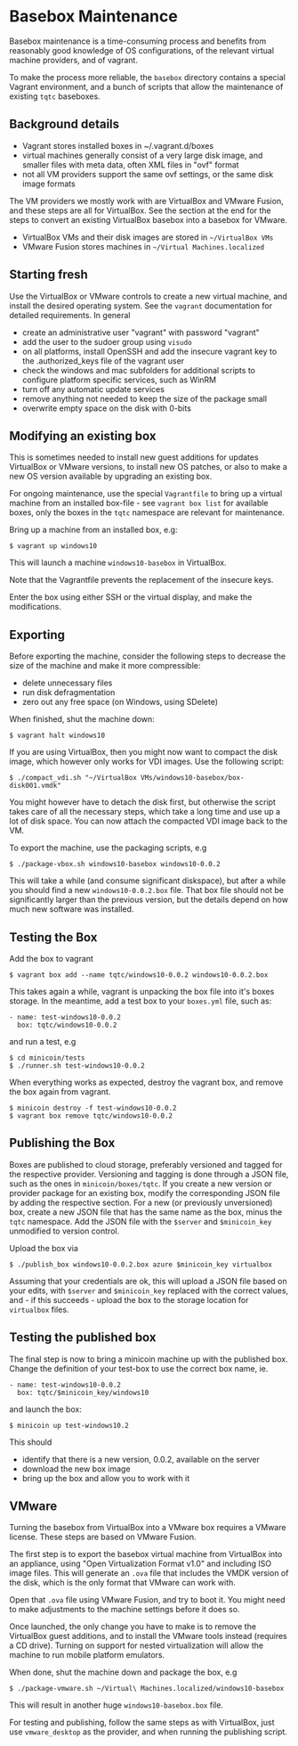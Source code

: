 # Basebox Maintenance

Basebox maintenance is a time-consuming process and benefits from reasonably
good knowledge of OS configurations, of the relevant virtual machine providers,
and of vagrant.

To make the process more reliable, the `basebox` directory contains a special
Vagrant environment, and a bunch of scripts that allow the maintenance of
existing `tqtc` baseboxes.

## Background details

* Vagrant stores installed boxes in ~/.vagrant.d/boxes
* virtual machines generally consist of a very large disk image, and smaller
  files with meta data, often XML files in "ovf" format
* not all VM providers support the same ovf settings, or the same disk image
  formats

The VM providers we mostly work with are VirtualBox and VMware Fusion, and
these steps are all for VirtualBox. See the section at the end for the steps
to convert an existing VirtualBox basebox into a basebox for VMware.

* VirtualBox VMs and their disk images are stored in `~/VirtualBox VMs`
* VMware Fusion stores machines in `~/Virtual Machines.localized`

## Starting fresh

Use the VirtualBox or VMware controls to create a new virtual machine, and
install the desired operating system. See the `vagrant` documentation for
detailed requirements. In general

* create an administrative user "vagrant" with password "vagrant"
* add the user to the sudoer group using `visudo`
* on all platforms, install OpenSSH and add the insecure vagrant key to the
  .authorized_keys file of the vagrant user
* check the windows and mac subfolders for additional scripts to configure
  platform specific services, such as WinRM
* turn off any automatic update services
* remove anything not needed to keep the size of the package small
* overwrite empty space on the disk with 0-bits

## Modifying an existing box

This is sometimes needed to install new guest additions for updates VirtualBox
or VMware versions, to install new OS patches, or also to make a new OS version
available by upgrading an existing box.

For ongoing maintenance, use the special `Vagrantfile` to bring up a virtual
machine from an installed box-file - see `vagrant box list` for available boxes,
only the boxes in the `tqtc` namespace are relevant for maintenance.

Bring up a machine from an installed box, e.g:

```
$ vagrant up windows10
```

This will launch a machine `windows10-basebox` in VirtualBox.

Note that the Vagrantfile prevents the replacement of the insecure keys.

Enter the box using either SSH or the virtual display, and make the
modifications.

## Exporting

Before exporting the machine, consider the following steps to decrease
the size of the machine and make it more compressible:

* delete unnecessary files
* run disk defragmentation
* zero out any free space (on Windows, using SDelete)

When finished, shut the machine down:

```
$ vagrant halt windows10
```

If you are using VirtualBox, then you might now want to compact the disk
image, which however only works for VDI images. Use the following script:

```
$ ./compact_vdi.sh "~/VirtualBox VMs/windows10-basebox/box-disk001.vmdk"
```

You might however have to detach the disk first, but otherwise the script
takes care of all the necessary steps, which take a long time and use
up a lot of disk space. You can now attach the compacted VDI image back
to the VM.

To export the machine, use the packaging scripts, e.g

```
$ ./package-vbox.sh windows10-basebox windows10-0.0.2
```

This will take a while (and consume significant diskspace), but after a while you should
find a new `windows10-0.0.2.box` file.
That box file should not be significantly larger than the previous version, but the
details depend on how much new software was installed.

## Testing the Box

Add the box to vagrant

```
$ vagrant box add --name tqtc/windows10-0.0.2 windows10-0.0.2.box
```

This takes again a while, vagrant is unpacking the box file into it's boxes storage.
In the meantime, add a test box to your `boxes.yml` file, such as:

```
- name: test-windows10-0.0.2
  box: tqtc/windows10-0.0.2
```

and run a test, e.g

```
$ cd minicoin/tests
$ ./runner.sh test-windows10-0.0.2
```

When everything works as expected, destroy the vagrant box, and remove the box
again from vagrant.

```
$ minicoin destroy -f test-windows10-0.0.2
$ vagrant box remove tqtc/windows10-0.0.2
```

## Publishing the Box

Boxes are published to cloud storage, preferably versioned and tagged for the
respective provider. Versioning and tagging is done through a JSON file, such
as the ones in `minicoin/boxes/tqtc`. If you create a new version or provider
package for an existing box, modify the corresponding JSON file by adding the
respective section. For a new (or previously unversioned) box, create a new
JSON file that has the same name as the box, minus the `tqtc` namespace. Add
the JSON file with the `$server` and `$minicoin_key` unmodified to version
control.

Upload the box via

```
$ ./publish_box windows10-0.0.2.box azure $minicoin_key virtualbox
```

Assuming that your credentials are ok, this will upload a JSON file based
on your edits, with `$server` and `$minicoin_key` replaced with the correct
values, and - if this succeeds - upload the box to the storage location for
`virtualbox` files.

## Testing the published box

The final step is now to bring a minicoin machine up with the published
box. Change the definition of your test-box to use the correct box name,
ie.

```
- name: test-windows10-0.0.2
  box: tqtc/$minicoin_key/windows10
```

and launch the box:

```
$ minicoin up test-windows10.2
```

This should

* identify that there is a new version, 0.0.2, available on the server
* download the new box image
* bring up the box and allow you to work with it

## VMware

Turning the basebox from VirtualBox into a VMware box requires a VMware
license. These steps are based on VMware Fusion.

The first step is to export the basebox virtual machine from VirtualBox
into an appliance, using "Open Virtualization Format v1.0" and including
ISO image files. This will generate an `.ova` file that includes the
VMDK version of the disk, which is the only format that VMware can work
with.

Open that `.ova` file using VMware Fusion, and try to boot it. You might
need to make adjustments to the machine settings before it does so.

Once launched, the only change you have to make is to remove the
VirtualBox guest additions, and to install the VMware tools instead
(requires a CD drive). Turning on support for nested virtualization will
allow the machine to run mobile platform emulators.

When done, shut the machine down and package the box, e.g

```
$ ./package-vmware.sh ~/Virtual\ Machines.localized/windows10-basebox
```

This will result in another huge `windows10-basebox.box` file.

For testing and publishing, follow the same steps as with VirtualBox, just
use `vmware_desktop` as the provider, and when running the publishing script.
